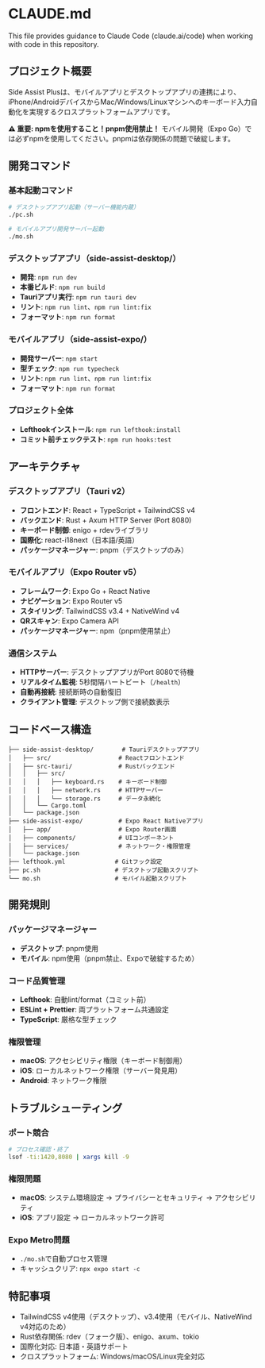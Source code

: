 # CLAUDE.md

This file provides guidance to Claude Code (claude.ai/code) when working with code in this repository.

## プロジェクト概要

Side Assist Plusは、モバイルアプリとデスクトップアプリの連携により、iPhone/AndroidデバイスからMac/Windows/Linuxマシンへのキーボード入力自動化を実現するクロスプラットフォームアプリです。

**⚠️ 重要: npmを使用すること！pnpm使用禁止！**
モバイル開発（Expo Go）では必ずnpmを使用してください。pnpmは依存関係の問題で破綻します。

## 開発コマンド

### 基本起動コマンド
```bash
# デスクトップアプリ起動（サーバー機能内蔵）
./pc.sh

# モバイルアプリ開発サーバー起動
./mo.sh
```

### デスクトップアプリ（side-assist-desktop/）
- **開発**: `npm run dev`
- **本番ビルド**: `npm run build`
- **Tauriアプリ実行**: `npm run tauri dev`
- **リント**: `npm run lint`、`npm run lint:fix`
- **フォーマット**: `npm run format`

### モバイルアプリ（side-assist-expo/）
- **開発サーバー**: `npm start`
- **型チェック**: `npm run typecheck`
- **リント**: `npm run lint`、`npm run lint:fix`
- **フォーマット**: `npm run format`

### プロジェクト全体
- **Lefthookインストール**: `npm run lefthook:install`
- **コミット前チェックテスト**: `npm run hooks:test`

## アーキテクチャ

### デスクトップアプリ（Tauri v2）
- **フロントエンド**: React + TypeScript + TailwindCSS v4
- **バックエンド**: Rust + Axum HTTP Server (Port 8080)
- **キーボード制御**: enigo + rdevライブラリ
- **国際化**: react-i18next（日本語/英語）
- **パッケージマネージャー**: pnpm（デスクトップのみ）

### モバイルアプリ（Expo Router v5）
- **フレームワーク**: Expo Go + React Native
- **ナビゲーション**: Expo Router v5
- **スタイリング**: TailwindCSS v3.4 + NativeWind v4
- **QRスキャン**: Expo Camera API
- **パッケージマネージャー**: npm（pnpm使用禁止）

### 通信システム
- **HTTPサーバー**: デスクトップアプリがPort 8080で待機
- **リアルタイム監視**: 5秒間隔ハートビート（`/health`）
- **自動再接続**: 接続断時の自動復旧
- **クライアント管理**: デスクトップ側で接続数表示

## コードベース構造

```
├── side-assist-desktop/        # Tauriデスクトップアプリ
│   ├── src/                   # Reactフロントエンド
│   ├── src-tauri/             # Rustバックエンド
│   │   ├── src/
│   │   │   ├── keyboard.rs    # キーボード制御
│   │   │   ├── network.rs     # HTTPサーバー
│   │   │   └── storage.rs     # データ永続化
│   │   └── Cargo.toml
│   └── package.json
├── side-assist-expo/          # Expo React Nativeアプリ  
│   ├── app/                   # Expo Router画面
│   ├── components/            # UIコンポーネント
│   ├── services/              # ネットワーク・権限管理
│   └── package.json
├── lefthook.yml              # Gitフック設定
├── pc.sh                     # デスクトップ起動スクリプト  
└── mo.sh                     # モバイル起動スクリプト
```

## 開発規則

### パッケージマネージャー
- **デスクトップ**: pnpm使用
- **モバイル**: npm使用（pnpm禁止、Expoで破綻するため）

### コード品質管理
- **Lefthook**: 自動lint/format（コミット前）
- **ESLint + Prettier**: 両プラットフォーム共通設定
- **TypeScript**: 厳格な型チェック

### 権限管理
- **macOS**: アクセシビリティ権限（キーボード制御用）
- **iOS**: ローカルネットワーク権限（サーバー発見用）
- **Android**: ネットワーク権限

## トラブルシューティング

### ポート競合
```bash
# プロセス確認・終了
lsof -ti:1420,8080 | xargs kill -9
```

### 権限問題
- **macOS**: システム環境設定 → プライバシーとセキュリティ → アクセシビリティ
- **iOS**: アプリ設定 → ローカルネットワーク許可

### Expo Metro問題
- `./mo.sh`で自動プロセス管理
- キャッシュクリア: `npx expo start -c`

## 特記事項

- TailwindCSS v4使用（デスクトップ）、v3.4使用（モバイル、NativeWind v4対応のため）
- Rust依存関係: rdev（フォーク版）、enigo、axum、tokio
- 国際化対応: 日本語・英語サポート
- クロスプラットフォーム: Windows/macOS/Linux完全対応